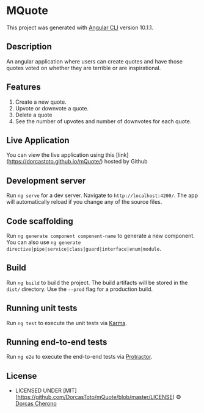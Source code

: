 # MQuote

This project was generated with [Angular CLI](https://github.com/angular/angular-cli) version 10.1.1.

## Description

An angular application where users can create quotes and have those quotes voted on whether they are terrible or are inspirational.

## Features

1. Create a new quote.
2. Upvote or downvote a quote.
3. Delete a quote
4. See the number of upvotes and number of downvotes for each quote.

## Live Application

You can view the live application using this [link] (https://dorcastoto.github.io/mQuote/) hosted by Github

## Development server

Run `ng serve` for a dev server. Navigate to `http://localhost:4200/`. The app will automatically reload if you change any of the source files.

## Code scaffolding

Run `ng generate component component-name` to generate a new component. You can also use `ng generate directive|pipe|service|class|guard|interface|enum|module`.

## Build

Run `ng build` to build the project. The build artifacts will be stored in the `dist/` directory. Use the `--prod` flag for a production build.

## Running unit tests

Run `ng test` to execute the unit tests via [Karma](https://karma-runner.github.io).

## Running end-to-end tests

Run `ng e2e` to execute the end-to-end tests via [Protractor](http://www.protractortest.org/).

## License

* LICENSED UNDER [MIT] [https://github.com/DorcasToto/mQuote/blob/master/LICENSE)
 © [Dorcas Cherono](https://github.com/DorcasToto)
